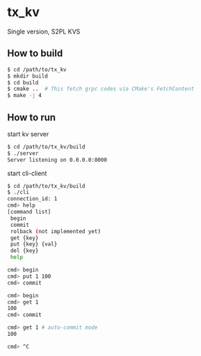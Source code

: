 # tx_kv

Single version, S2PL KVS

## How to build 

```sh
$ cd /path/to/tx_kv
$ mkdir build
$ cd build
$ cmake ..  # This fetch grpc codes via CMake's FetchContent
$ make -j 4
```

## How to run

start kv server

```sh
$ cd /path/to/tx_kv/build
$ ./server  
Server listening on 0.0.0.0:8000
```

start cli-client

```sh
$ cd /path/to/tx_kv/build
$ ./cli  
connection_id: 1
cmd> help
[command list]
 begin
 commit
 rolback (not implemented yet)
 get {key}
 put {key} {val}
 del {key}
 help

cmd> begin
cmd> put 1 100
cmd> commit

cmd> begin
cmd> get 1
100
cmd> commit

cmd> get 1 # auto-commit mode
100

cmd> ^C

```


